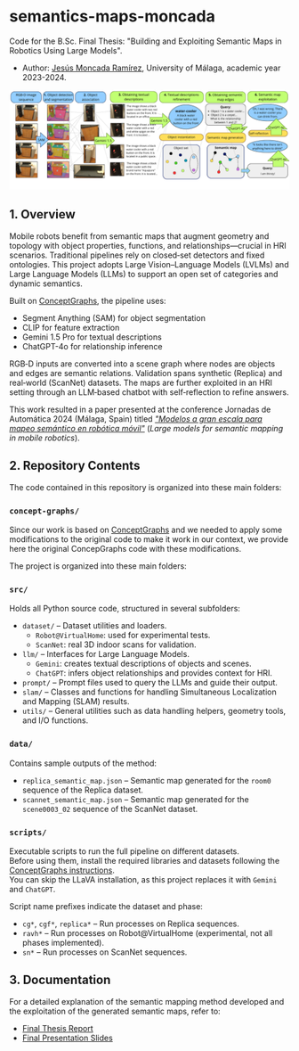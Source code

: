 # semantics-maps-moncada

Code for the B.Sc. Final Thesis: "Building and Exploiting Semantic Maps in Robotics Using Large Models".
- Author: [Jesús Moncada Ramírez](https://github.com/jemonra), University of Málaga, academic year 2023-2024.

![Semantic mapping method overview](docs/english_overview.png "Local Image")

## 1. Overview

Mobile robots benefit from semantic maps that augment geometry and topology with object properties, functions, and relationships—crucial in HRI scenarios. Traditional pipelines rely on closed‑set detectors and fixed ontologies. This project adopts Large Vision–Language Models (LVLMs) and Large Language Models (LLMs) to support an open set of categories and dynamic semantics.

Built on [ConceptGraphs](https://concept-graphs.github.io/), the pipeline uses:
- Segment Anything (SAM) for object segmentation
- CLIP for feature extraction
- Gemini 1.5 Pro for textual descriptions
- ChatGPT-4o for relationship inference

RGB‑D inputs are converted into a scene graph where nodes are objects and edges are semantic relations. Validation spans synthetic (Replica) and real‑world (ScanNet) datasets. The maps are further exploited in an HRI setting through an LLM‑based chatbot with self‑reflection to refine answers.

This work resulted in a paper presented at the conference Jornadas de Automática 2024 (Málaga, Spain) titled [_"Modelos a gran escala para mapeo semántico en robótica móvil"_](https://revistas.udc.es/index.php/JA_CEA/article/view/10940) (_Large models for semantic mapping in mobile robotics_).

## 2. Repository Contents

The code contained in this repository is organized into these main folders:

### `concept-graphs/`

Since our work is based on [ConceptGraphs](https://concept-graphs.github.io/) and we needed to apply some modifications to the original code to make it work in our context, we provide here the original ConcepGraphs code with these modifications.


The project is organized into these main folders:

### `src/`
Holds all Python source code, structured in several subfolders:

- `dataset/` – Dataset utilities and loaders.
  - `Robot@VirtualHome`: used for experimental tests.
  - `ScanNet`: real 3D indoor scans for validation.
- `llm/` – Interfaces for Large Language Models.
  - `Gemini`: creates textual descriptions of objects and scenes.
  - `ChatGPT`: infers object relationships and provides context for HRI.
- `prompt/` – Prompt files used to query the LLMs and guide their output.
- `slam/` – Classes and functions for handling Simultaneous Localization and Mapping (SLAM) results.
- `utils/` – General utilities such as data handling helpers, geometry tools, and I/O functions.

### `data/`
Contains sample outputs of the method:
- `replica_semantic_map.json` – Semantic map generated for the `room0` sequence of the Replica dataset.
- `scannet_semantic_map.json` – Semantic map generated for the `scene0003_02` sequence of the ScanNet dataset.

### `scripts/`
Executable scripts to run the full pipeline on different datasets.  
Before using them, install the required libraries and datasets following the
[ConceptGraphs instructions](https://github.com/concept-graphs/concept-graphs).  
You can skip the LLaVA installation, as this project replaces it with `Gemini` and `ChatGPT`.

Script name prefixes indicate the dataset and phase:
- `cg*`, `cgf*`, `replica*` – Run processes on Replica sequences.
- `ravh*` – Run processes on Robot@VirtualHome (experimental, not all phases implemented).
- `sn*` – Run processes on ScanNet sequences.

## 3. Documentation

For a detailed explanation of the semantic mapping method developed and the exploitation of the generated semantic maps, refer to:
- [Final Thesis Report](docs/Memoria.pdf)
- [Final Presentation Slides](docs/Presentacion.pdf)